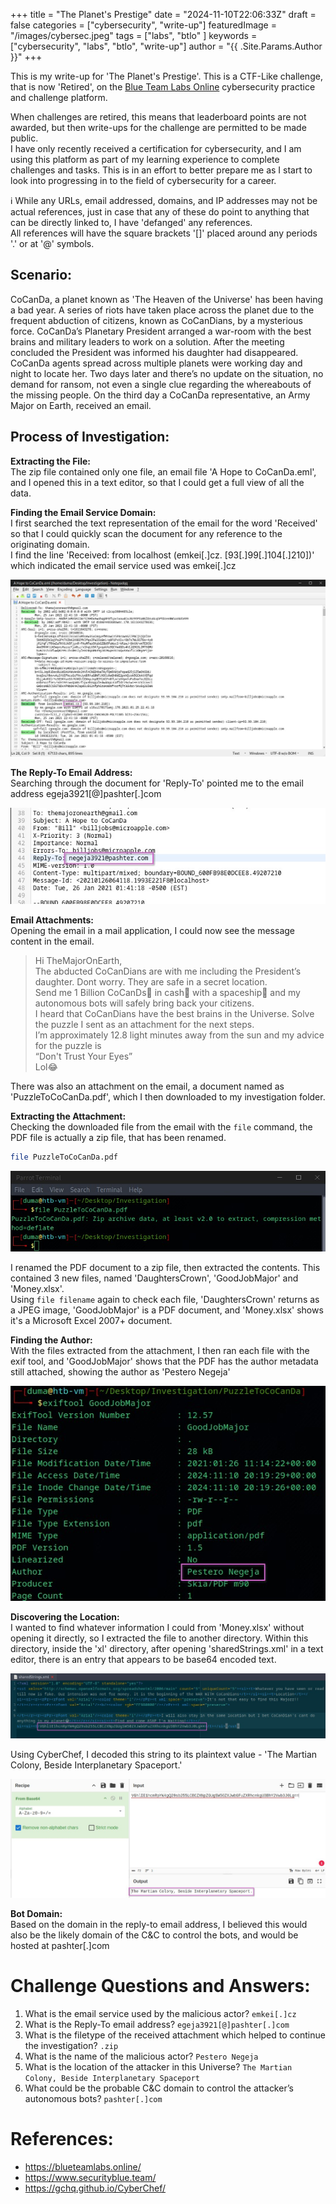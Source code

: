 +++
title = "The Planet's Prestige"
date = "2024-11-10T22:06:33Z"
draft = false
categories = ["cybersecurity", "write-up"]
featuredImage = "/images/cybersec.jpeg"
tags = ["labs", "btlo" ]
keywords = ["cybersecurity", "labs", "btlo", "write-up"]
author = "{{ .Site.Params.Author }}"
+++

This is my write-up for 'The Planet's Prestige'. This is a CTF-Like challenge, that is now 'Retired', on the [Blue Team Labs Online](https://blueteamlabs.online/home) cybersecurity practice and challenge platform.

When challenges are retired, this means that leaderboard points are not awarded, but then write-ups for the challenge are permitted to be made public.  
I have only recently received a certification for cybersecurity, and I am using this platform as part of my learning experience to complete challenges and tasks. This is in an effort to better prepare me as I start to look into progressing in to the field of cybersecurity for a career.

ℹ️ While any URLs, email addressed, domains, and IP addresses may not be actual references, just in case that any of these do point to anything that can be directly linked to, I have 'defanged' any references.  
All references will have the square brackets '[]' placed around any periods '.' or at '@' symbols.

## Scenario:

CoCanDa, a planet known as 'The Heaven of the Universe' has been having a bad year. A series of riots have taken place across the planet due to the frequent abduction of citizens, known as CoCanDians, by a mysterious force. CoCanDa’s Planetary President arranged a war-room with the best brains and military leaders to work on a solution. After the meeting concluded the President was informed his daughter had disappeared. CoCanDa agents spread across multiple planets were working day and night to locate her. Two days later and there’s no update on the situation, no demand for ransom, not even a single clue regarding the whereabouts of the missing people. On the third day a CoCanDa representative, an Army Major on Earth, received an email.

## Process of Investigation:

****Extracting the File:****  
The zip file contained only one file, an email file 'A Hope to CoCanDa.eml', and I opened this in a text editor, so that I could get a full view of all the data.  
  
****Finding the Email Service Domain:****  
I first searched the text representation of the email for the word 'Received' so that I could quickly scan the document for any reference to the originating domain.  
I find the line 'Received: from localhost (emkei[.]cz. [93[.]99[.]104[.]210])' which indicated the email service used was emkei[.]cz

![alt](00_domain.jpg)

****The Reply-To Email Address:****  
Searching through the document for 'Reply-To' pointed me to the email address egeja3921[@]pashter[.]com

![alt](01_reply_to.jpg)

****Email Attachments:****  
Opening the email in a mail application, I could now see the message content in the email.

> Hi TheMajorOnEarth,  
> The abducted CoCanDians are with me including the President’s daughter. Dont worry. They are safe in a secret location.  
> Send me 1 Billion CoCanDs🤑 in cash💸 with a spaceship🚀 and my autonomous bots will safely bring back your citizens.  
> I heard that CoCanDians have the best brains in the Universe. Solve the puzzle I sent as an attachment for the next steps.  
> I’m approximately 12.8 light minutes away from the sun and my advice for the puzzle is  
> “Don't Trust Your Eyes”  
> Lol😂

There was also an attachment on the email, a document named as 'PuzzleToCoCanDa.pdf', which I then downloaded to my investigation folder.  
  
****Extracting the Attachment:****  
Checking the downloaded file from the email with the `file` command, the PDF file is actually a zip file, that has been renamed.

```bash
file PuzzleToCoCanDa.pdf
```

![alt](04_not_pdf.jpg)

I renamed the PDF document to a zip file, then extracted the contents. This contained 3 new files, named 'DaughtersCrown', 'GoodJobMajor' and 'Money.xlsx'.  
Using `file filename` again to check each file, 'DaughtersCrown' returns as a JPEG image, 'GoodJobMajor' is a PDF document, and 'Money.xlsx' shows it's a Microsoft Excel 2007+ document.  
  
****Finding the Author:****  
With the files extracted from the attachment, I then ran each file with the exif tool, and 'GoodJobMajor' shows that the PDF has the author metadata still attached, showing the author as 'Pestero Negeja'

![alt](05_author.jpg)

****Discovering the Location:****  
I wanted to find whatever information I could from 'Money.xlsx' without opening it directly, so I extracted the file to another directory. Within this directory, inside the 'xl' directory, after opening 'sharedStrings.xml' in a text editor, there is an entry that appears to be base64 encoded text.

![alt](06_base64.jpg)

Using CyberChef, I decoded this string to its plaintext value - 'The Martian Colony, Beside Interplanetary Spaceport.'

![alt](07_location.jpg)

****Bot Domain:****  
Based on the domain in the reply-to email address, I believed this would also be the likely domain of the C&C to control the bots, and would be hosted at pashter[.]com

# Challenge Questions and Answers:

1. What is the email service used by the malicious actor? ```emkei[.]cz```
2. What is the Reply-To email address? ```egeja3921[@]pashter[.]com```
3. What is the filetype of the received attachment which helped to continue the investigation? ```.zip```
4. What is the name of the malicious actor? ```Pestero Negeja```
5. What is the location of the attacker in this Universe? ```The Martian Colony, Beside Interplanetary Spaceport```
6. What could be the probable C&C domain to control the attacker’s autonomous bots? ```pashter[.]com```

# References:

- https://blueteamlabs.online/
- https://www.securityblue.team/
- https://gchq.github.io/CyberChef/
